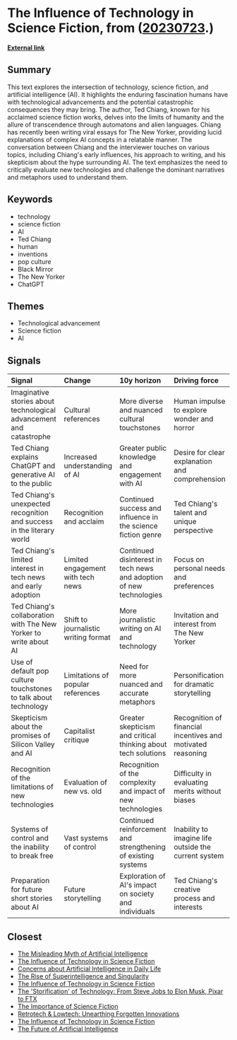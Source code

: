 # __The Influence of Technology in Science Fiction__, from ([20230723](https://kghosh.substack.com/p/20230723).)

__[External link](https://www.vanityfair.com/style/2023/06/ted-chiang-on-how-to-best-think-about-about-ai)__



## Summary

This text explores the intersection of technology, science fiction, and artificial intelligence (AI). It highlights the enduring fascination humans have with technological advancements and the potential catastrophic consequences they may bring. The author, Ted Chiang, known for his acclaimed science fiction works, delves into the limits of humanity and the allure of transcendence through automatons and alien languages. Chiang has recently been writing viral essays for The New Yorker, providing lucid explanations of complex AI concepts in a relatable manner. The conversation between Chiang and the interviewer touches on various topics, including Chiang's early influences, his approach to writing, and his skepticism about the hype surrounding AI. The text emphasizes the need to critically evaluate new technologies and challenge the dominant narratives and metaphors used to understand them.

## Keywords

* technology
* science fiction
* AI
* Ted Chiang
* human
* inventions
* pop culture
* Black Mirror
* The New Yorker
* ChatGPT

## Themes

* Technological advancement
* Science fiction
* AI

## Signals

| Signal                                                                | Change                               | 10y horizon                                                         | Driving force                                               |
|:----------------------------------------------------------------------|:-------------------------------------|:--------------------------------------------------------------------|:------------------------------------------------------------|
| Imaginative stories about technological advancement and catastrophe   | Cultural references                  | More diverse and nuanced cultural touchstones                       | Human impulse to explore wonder and horror                  |
| Ted Chiang explains ChatGPT and generative AI to the public           | Increased understanding of AI        | Greater public knowledge and engagement with AI                     | Desire for clear explanation and comprehension              |
| Ted Chiang's unexpected recognition and success in the literary world | Recognition and acclaim              | Continued success and influence in the science fiction genre        | Ted Chiang's talent and unique perspective                  |
| Ted Chiang's limited interest in tech news and early adoption         | Limited engagement with tech news    | Continued disinterest in tech news and adoption of new technologies | Focus on personal needs and preferences                     |
| Ted Chiang's collaboration with The New Yorker to write about AI      | Shift to journalistic writing format | More journalistic writing on AI and technology                      | Invitation and interest from The New Yorker                 |
| Use of default pop culture touchstones to talk about technology       | Limitations of popular references    | Need for more nuanced and accurate metaphors                        | Personification for dramatic storytelling                   |
| Skepticism about the promises of Silicon Valley and AI                | Capitalist critique                  | Greater skepticism and critical thinking about tech solutions       | Recognition of financial incentives and motivated reasoning |
| Recognition of the limitations of new technologies                    | Evaluation of new vs. old            | Recognition of the complexity and impact of new technologies        | Difficulty in evaluating merits without biases              |
| Systems of control and the inability to break free                    | Vast systems of control              | Continued reinforcement and strengthening of existing systems       | Inability to imagine life outside the current system        |
| Preparation for future short stories about AI                         | Future storytelling                  | Exploration of AI's impact on society and individuals               | Ted Chiang's creative process and interests                 |

## Closest

* [The Misleading Myth of Artificial Intelligence](15c812523685076326204f061bf025cd)
* [The Influence of Technology in Science Fiction](98e4c4dae06ea72f38c74a55b3485d14)
* [Concerns about Artificial Intelligence in Daily Life](c3876ee8e1b4e0d9e38edf15caaa5521)
* [The Rise of Superintelligence and Singularity](5d18d0fdee756046650b4c957ac43730)
* [The Influence of Technology in Science Fiction](98e4c4dae06ea72f38c74a55b3485d14)
* [The 'Storification' of Technology: From Steve Jobs to Elon Musk, Pixar to FTX](88e3e65091dc7c588417ee6ce1442256)
* [The Importance of Science Fiction](8ebb431ce8d949d5a1ecb52bbd42a69f)
* [Retrotech & Lowtech: Unearthing Forgotten Innovations](0dcbcf05d80ad87759f9567b2ed11263)
* [The Influence of Technology in Science Fiction](98e4c4dae06ea72f38c74a55b3485d14)
* [The Future of Artificial Intelligence](7fcef9a240c0738d2390c83f9713dc98)